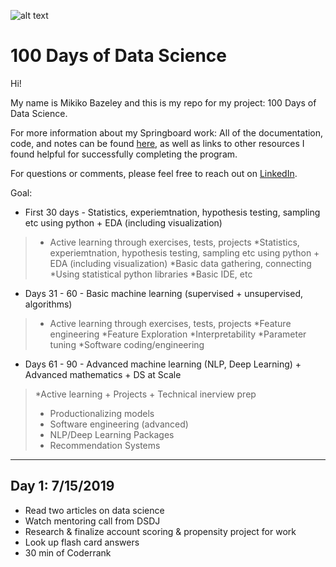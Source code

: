 ![alt text](
       https://github.com/MMBazel/springboard-program/blob/master/0.jpg
      )



# 100 Days of Data Science

Hi!

My name is Mikiko Bazeley and this is my repo for my project: 100 Days of Data Science. 


For more information about my Springboard work: All of the documentation, code, and notes can be found [here](https://github.com/MMBazel/springboard-program), as well as links to other resources I found helpful for successfully completing the program. 

For questions or comments, please feel free to reach out on [LinkedIn](https://www.linkedin.com/in/mikikobazeley/). 

Goal:

* First 30 days - Statistics, experiemtnation, hypothesis testing, sampling etc using python + EDA (including visualization)

> * Active learning through exercises, tests, projects
> *Statistics, experiemtnation, hypothesis testing, sampling etc using python + EDA (including visualization)
> *Basic data gathering, connecting
> *Using statistical python libraries
> *Basic IDE, etc


* Days 31 - 60 - Basic machine learning (supervised + unsupervised, algorithms) 

> * Active learning through exercises, tests, projects
> *Feature engineering
> *Feature Exploration
> *Interpretability
> *Parameter tuning
> *Software coding/engineering



* Days 61 - 90 - Advanced machine learning (NLP, Deep Learning)  + Advanced mathematics + DS at Scale

> *Active learning + Projects + Technical inerview prep
> * Productionalizing models
> * Software engineering (advanced)
> * NLP/Deep Learning Packages
> * Recommendation Systems

--------------------------------------------------------------------------------------------------------------------------------

## Day 1: 7/15/2019
* Read two articles on data science
* Watch mentoring call from DSDJ
* Research & finalize account scoring & propensity project for work
* Look up flash card answers
* 30 min of Coderrank

